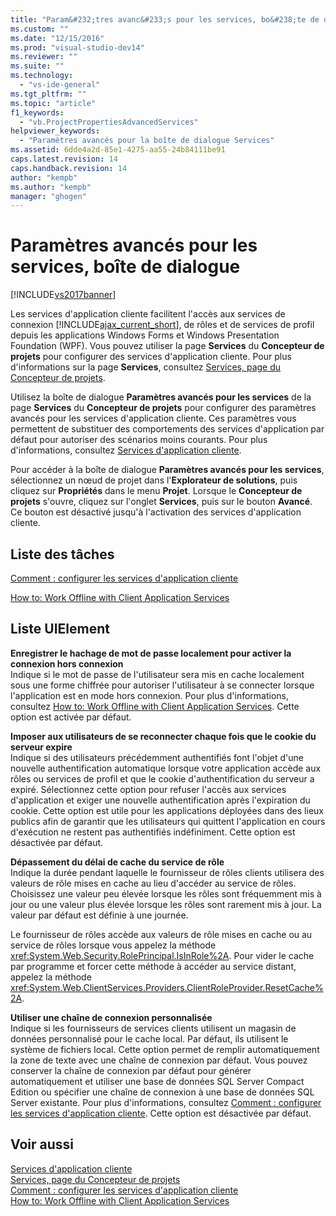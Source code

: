 ```yaml
---
title: "Param&#232;tres avanc&#233;s pour les services, bo&#238;te de dialogue | Microsoft Docs"
ms.custom: ""
ms.date: "12/15/2016"
ms.prod: "visual-studio-dev14"
ms.reviewer: ""
ms.suite: ""
ms.technology: 
  - "vs-ide-general"
ms.tgt_pltfrm: ""
ms.topic: "article"
f1_keywords: 
  - "vb.ProjectPropertiesAdvancedServices"
helpviewer_keywords: 
  - "Paramètres avancés pour la boîte de dialogue Services"
ms.assetid: 6dde4a2d-85e1-4275-aa55-24b84111be91
caps.latest.revision: 14
caps.handback.revision: 14
author: "kempb"
ms.author: "kempb"
manager: "ghogen"
---
```

# Param&#232;tres avanc&#233;s pour les services, bo&#238;te de dialogue
[!INCLUDE[vs2017banner](../../code-quality/includes/vs2017banner.md)]

Les services d'application cliente facilitent l'accès aux services de connexion [!INCLUDE[ajax_current_short](../../ide/reference/includes/ajax_current_short_md.md)], de rôles et de services de profil depuis les applications Windows Forms et Windows Presentation Foundation \(WPF\).  Vous pouvez utiliser la page **Services** du **Concepteur de projets** pour configurer des services d'application cliente.  Pour plus d'informations sur la page **Services**, consultez [Services, page du Concepteur de projets](../../ide/reference/services-page-project-designer.md).  
  
 Utilisez la boîte de dialogue **Paramètres avancés pour les services** de la page **Services** du **Concepteur de projets** pour configurer des paramètres avancés pour les services d'application cliente.  Ces paramètres vous permettent de substituer des comportements des services d'application par défaut pour autoriser des scénarios moins courants.  Pour plus d'informations, consultez [Services d'application cliente](../Topic/Client%20Application%20Services.md).  
  
 Pour accéder à la boîte de dialogue **Paramètres avancés pour les services**, sélectionnez un nœud de projet dans l'**Explorateur de solutions**, puis cliquez sur **Propriétés** dans le menu **Projet**.  Lorsque le **Concepteur de projets** s'ouvre, cliquez sur l'onglet **Services**, puis sur le bouton **Avancé**.  Ce bouton est désactivé jusqu'à l'activation des services d'application cliente.  
  
## Liste des tâches  
 [Comment : configurer les services d'application cliente](../Topic/How%20to:%20Configure%20Client%20Application%20Services.md)  
  
 [How to: Work Offline with Client Application Services](http://msdn.microsoft.com/fr-fr/f792cb16-8520-4a0f-9dc9-07bfbc454e38)  
  
## Liste UIElement  
 **Enregistrer le hachage de mot de passe localement pour activer la connexion hors connexion**  
 Indique si le mot de passe de l'utilisateur sera mis en cache localement sous une forme chiffrée pour autoriser l'utilisateur à se connecter lorsque l'application est en mode hors connexion.  Pour plus d'informations, consultez [How to: Work Offline with Client Application Services](http://msdn.microsoft.com/fr-fr/f792cb16-8520-4a0f-9dc9-07bfbc454e38).  Cette option est activée par défaut.  
  
 **Imposer aux utilisateurs de se reconnecter chaque fois que le cookie du serveur expire**  
 Indique si des utilisateurs précédemment authentifiés font l'objet d'une nouvelle authentification automatique lorsque votre application accède aux rôles ou services de profil et que le cookie d'authentification du serveur a expiré.  Sélectionnez cette option pour refuser l'accès aux services d'application et exiger une nouvelle authentification après l'expiration du cookie.  Cette option est utile pour les applications déployées dans des lieux publics afin de garantir que les utilisateurs qui quittent l'application en cours d'exécution ne restent pas authentifiés indéfiniment.  Cette option est désactivée par défaut.  
  
 **Dépassement du délai de cache du service de rôle**  
 Indique la durée pendant laquelle le fournisseur de rôles clients utilisera des valeurs de rôle mises en cache au lieu d'accéder au service de rôles.  Choisissez une valeur peu élevée lorsque les rôles sont fréquemment mis à jour ou une valeur plus élevée lorsque les rôles sont rarement mis à jour.  La valeur par défaut est définie à une journée.  
  
 Le fournisseur de rôles accède aux valeurs de rôle mises en cache ou au service de rôles lorsque vous appelez la méthode <xref:System.Web.Security.RolePrincipal.IsInRole%2A>.  Pour vider le cache par programme et forcer cette méthode à accéder au service distant, appelez la méthode <xref:System.Web.ClientServices.Providers.ClientRoleProvider.ResetCache%2A>.  
  
 **Utiliser une chaîne de connexion personnalisée**  
 Indique si les fournisseurs de services clients utilisent un magasin de données personnalisé pour le cache local.  Par défaut, ils utilisent le système de fichiers local.  Cette option permet de remplir automatiquement la zone de texte avec une chaîne de connexion par défaut.  Vous pouvez conserver la chaîne de connexion par défaut pour générer automatiquement et utiliser une base de données SQL Server Compact Edition ou spécifier une chaîne de connexion à une base de données SQL Server existante.  Pour plus d'informations, consultez [Comment : configurer les services d'application cliente](../Topic/How%20to:%20Configure%20Client%20Application%20Services.md).  Cette option est désactivée par défaut.  
  
## Voir aussi  
 [Services d'application cliente](../Topic/Client%20Application%20Services.md)   
 [Services, page du Concepteur de projets](../../ide/reference/services-page-project-designer.md)   
 [Comment : configurer les services d'application cliente](../Topic/How%20to:%20Configure%20Client%20Application%20Services.md)   
 [How to: Work Offline with Client Application Services](http://msdn.microsoft.com/fr-fr/f792cb16-8520-4a0f-9dc9-07bfbc454e38)